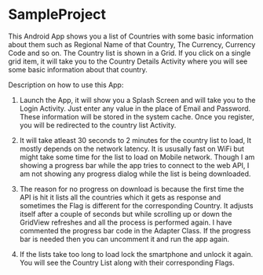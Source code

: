 # SampleProject

This Android App shows you a list of Countries with some basic information about them such as Regional Name of that Country, The Currency, Currency Code and so on. The Country list is shown in a Grid. If you click on a single grid item, it will take you to the Country Details Activity where you will see some basic information about that country.

Description on how to use this App:

1. Launch the App, it will show you a Splash Screen and will take you to the Login Activity. Just enter any value in the place of Email and Password. These information will be stored in the system cache. Once you register, you will be redirected to the country list Activity.

2. It will take atleast 30 seconds to 2 minutes for the country list to load, It mostly depends on the network latency. It is ususally fast on WiFi but might take some time for the list to load on Mobile network. Though I am showing a progress bar while the app tries to connect to the web API, I am not showing any progress dialog while the list is being downloaded.

3. The reason for no progress on download is because the first time the API is hit it lists all the countries which it gets as response and sometimes the Flag is different for the corresponding Country. It adjusts itself after a couple of seconds but while scrolling up or down the GridView refreshes and all the process is performed again. I have commented the progress bar code in the Adapter Class. If the progress bar is needed then you can uncomment it and run the app again.

5. If the lists take too long to load lock the smartphone and unlock it again. You will see the Country List along with their corresponding Flags.
